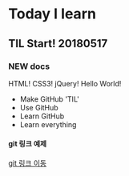 # Today I learn

## TIL Start! 20180517

### NEW docs
HTML! CSS3! jQuery! Hello World!

* Make GitHub 'TIL'
* Use GitHub
* Learn GitHub
* Learn everything 

#### git 링크 예제
<a href="https://th0kim.github.io/TIL/follow-radioBtn/follow-radioBtn.html" target="_blank">git 링크 이동</a>
